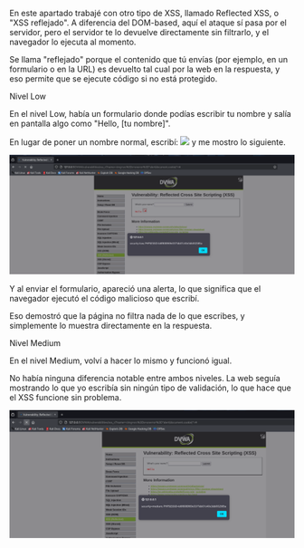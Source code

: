 En este apartado trabajé con otro tipo de XSS, llamado Reflected XSS, o "XSS reflejado". A diferencia del DOM-based, aquí el ataque sí pasa por el servidor, pero el servidor te lo devuelve directamente sin filtrarlo, y el navegador lo ejecuta al momento.

Se llama "reflejado" porque el contenido que tú envías (por ejemplo, en un formulario o en la URL) es devuelto tal cual por la web en la respuesta, y eso permite que se ejecute código si no está protegido.

Nivel Low

En el nivel Low, había un formulario donde podías escribir tu nombre y salía en pantalla algo como "Hello, [tu nombre]".

En lugar de poner un nombre normal, escribí: <img src=x onerror="alert(document.cookie)"> y me mostro lo siguiente.

![captura](../images/Captura29.png)

Y al enviar el formulario, apareció una alerta, lo que significa que el navegador ejecutó el código malicioso que escribí.

Eso demostró que la página no filtra nada de lo que escribes, y simplemente lo muestra directamente en la respuesta.

Nivel Medium

En el nivel Medium, volví a hacer lo mismo y funcionó igual.

No había ninguna diferencia notable entre ambos niveles. La web seguía mostrando lo que yo escribía sin ningún tipo de validación, lo que hace que el XSS funcione sin problema.

![captura](../images/Captura30.png)
